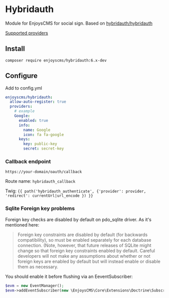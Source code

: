 # Hybridauth 
Module for EnjoysCMS for social sign. Based on [hybridauth/hybridauth](https://github.com/hybridauth/hybridauth)

[Supported providers](https://hybridauth.github.io/providers.html)

## Install
`composer require enjoyscms/hybridauth:6.x-dev`

## Configure

Add to config.yml
```yaml
enjoyscms/hybridauth:
  allow-auto-register: true
  providers:
    # example
    Google:
      enabled: true
      info:
        name: Google
        icon: fa fa-google
      keys:
        key: public-key
        secret: secret-key
```

### Callback endpoint 
`https://your-domain/oauth/callback`

Route name: `hybridauth_callback`

Twig: `{{ path('hybridauth_authenticate', {'provider': provider, 'redirect': currentUrl|url_encode }) }}`

### Sqlite Foreign key problems

Foreign key checks are disabled by default on pdo_sqlite driver. As it's mentioned here:

> Foreign key constraints are disabled by default (for backwards compatibility), so must be enabled separately for each database connection. (Note, however, that future releases of SQLite might change so that foreign key constraints enabled by default. Careful developers will not make any assumptions about whether or not foreign keys are enabled by default but will instead enable or disable them as necessary.

You should enable it before flushing via an EeventSubscriber:

```php
$evm = new EventManager();
$evm->addEventSubscriber(new \EnjoysCMS\Core\Extensions\Doctrine\Subscribers\SqlitePreFlushSubscriber());
```